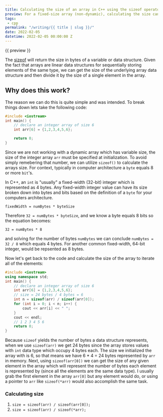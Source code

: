 ```yaml
---
title: Calculating the size of an array in C++ using the sizeof operator
preview: For a fixed-size array (non-dynamic), calculating the size can seem complicated but it's really quite simple when we think about how the sizeof operator works.
tags:
 - cpp
permalink: "/writing/{{ title | slug }}/"
date: 2022-02-05
datetime: 2022-02-05 00:00:00 Z
---
```


{{ preview }}

The [sizeof](https://en.cppreference.com/w/cpp/language/sizeof) will return the size in bytes of a variable or data structure. Given the fact that arrays are linear data structures for sequentially storing elements of the same type, we can get the size of the underlying array data structure and then divide it by the size of a single element in the array.

<h2 class="post-heading">Why does this work?</h2>

The reason we can do this is quite simple and was intended. To break things down lets take the following code:

```cpp
#include <iostream>
int main() {
    // declare an integer array of size 6
    int arr[6] = {1,2,3,4,5,6};

    return 0;
}
```

Since we are not working with a dynamic array which has variable size, the size of the integer array `arr` must be specified at initialization. To avoid simply remebering that number, we can utilize `sizeof()` to calculate the arrays size. For context, typically in computer architecture a `byte` equals 8 or more `bit`'s.

In C++, an `int` is "usually" a fixed-width (32-bit) integer which is represented as 4 bytes. Any fixed-width integer value can have its size broken down into bytes and bits based on the definition of a `byte` for your computers architecture.

```text
fixedWidth = numBytes * byteSize
```

Therefore `32 = numBytes * byteSize`, and we know a byte equals 8 bits so the equation becomes:

```text
32 = numBytes * 8 
```

and solving for the number of bytes `numBytes` we can conclude `numBytes = 32 / 8` which equals 4 bytes. For another common fixed-width, 64-bit integer, would be repsented as 8 bytes. 

Now let's get back to the code and calculate the size of the array to iterate all of the elements:

```cpp
#include <iostream>
using namespace std;
int main() {
    // declare an integer array of size 6
    int arr[6] = {1,2,3,4,5,6};
    // size = 24 bytes / 4 bytes = 6
    int n = sizeof(arr) / sizeof(arr[0]);
    for (int i = 0; i < n; i++) {
        cout << arr[i] << " ";
    }
    cout << endl;
    // 1 2 3 4 5 6
    return 0;
}
```

Because `sizeof` yields the number of bytes a data structure represents, when we use `sizeof(arr)` we get 24 bytes since the array stores values with `int` data type which occupy 4 bytes each. The size we initialized the array with is 6, so that means we have 6 * 4 = 24 bytes represented by `arr` in memory. Next, using `sizeof(arr[0])` we can get the size of any given element in the array which will represent the number of bytes each element is represented by (since all the elements are the same data type). I usually grab the first element in the array `arr[0]` but any element would do, or using a pointer to `arr` like `sizeof(*arr)` would also accomplish the same task.

<h3 class="post-heading">Calculating size</h3>

1. `size = sizeof(arr) / sizeof(arr[0]);`
2. `size = sizeof(arr) / sizeof(*arr);`